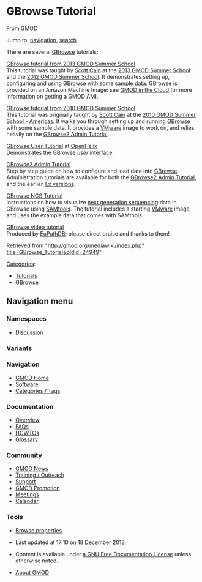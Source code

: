 









<span id="top"></span>







# <span dir="auto">GBrowse Tutorial</span>





From GMOD









Jump to: [navigation](#mw-navigation), [search](#p-search)





There are several [GBrowse](GBrowse.1 "GBrowse") tutorials:

[GBrowse tutorial from 2013 GMOD Summer School](GBrowse_Tutorial_2012 "GBrowse Tutorial 2012")  
This tutorial was taught by [Scott Cain](User%3AScott "User%3AScott") at the
[2013 GMOD Summer
School](2013_GMOD_Summer_School "2013 GMOD Summer School") and the [2012
GMOD Summer School](2012_GMOD_Summer_School "2012 GMOD Summer School").
It demonstrates setting up, configuring and using
[GBrowse](GBrowse.1 "GBrowse") with some sample data. GBrowse is
provided on an Amazon Machine Image: see [GMOD in the
Cloud](Cloud.1 "Cloud") for more information on getting a GMOD AMI.

<!-- -->

[GBrowse tutorial from 2010 GMOD Summer School](GBrowse_Tutorial_2010 "GBrowse Tutorial 2010")  
This tutorial was originally taught by [Scott
Cain](User%3AScott "User%3AScott") at the [2010 GMOD Summer School -
Americas](2010_GMOD_Summer_School_-_Americas "2010 GMOD Summer School - Americas").
It walks you through setting up and running
[GBrowse](GBrowse.1 "GBrowse") with some sample data. It provides a <a
href="http://gmod.org/mediawiki/index.php?title=VMware&amp;action=edit&amp;redlink=1"
class="new" title="VMware (page does not exist)">VMware</a> image to
work on, and relies heavily on the
<a href="http://cloud.gmod.org/gbrowse2/tutorial/tutorial.html"
class="external text" rel="nofollow">GBrowse2 Admin Tutorial</a>.

<!-- -->

<a href="http://www.openhelix.com/gbrowse" class="external text"
rel="nofollow">GBrowse User Tutorial</a> at <a href="http://www.openhelix.com" class="external text"
rel="nofollow">OpenHelix</a>  
Demonstrates the GBrowse *user* interface.

<!-- -->

<a href="http://cloud.gmod.org/gbrowse2/tutorial/tutorial.html"
class="external text" rel="nofollow">GBrowse2 Admin Tutorial</a>  
Step by step guide on how to configure and load data into
[GBrowse](GBrowse.1 "GBrowse"). Administration tutorials are available
for both the
<a href="http://cloud.gmod.org/gbrowse2/tutorial/tutorial.html"
class="external text" rel="nofollow">GBrowse2 Admin Tutorial</a>, and
the earlier <a
href="http://gmod.svn.sourceforge.net/viewvc/gmod/Generic-Genome-Browser/branches/stable/docs/tutorial/tutorial.html"
class="external text" rel="nofollow">1.x versions</a>.

<!-- -->

[GBrowse NGS Tutorial](GBrowse_NGS_Tutorial "GBrowse NGS Tutorial")  
Instructions on how to visualize
<a href="Next_generation_sequencing" class="mw-redirect"
title="Next generation sequencing">next generation sequencing</a> data
in GBrowse using
<a href="http://samtools.sourceforge.net" class="external text"
rel="nofollow">SAMtools</a>. The tutorial includes a starting <a
href="http://gmod.org/mediawiki/index.php?title=VMware&amp;action=edit&amp;redlink=1"
class="new" title="VMware (page does not exist)">VMware</a> image, and
uses the example data that comes with SAMtools.

<!-- -->

<a href="http://youtu.be/jxA6VMN97Y8" class="external text"
rel="nofollow">GBrowse video tutorial</a>  
Produced by <a href="http://eupathdb.org" class="external text"
rel="nofollow">EuPathDB</a>; please direct praise and thanks to them!





Retrieved from
"<http://gmod.org/mediawiki/index.php?title=GBrowse_Tutorial&oldid=24949>"







[Categories](Special%3ACategories "Special%3ACategories"):

- [Tutorials](Category%3ATutorials "Category%3ATutorials")
- [GBrowse](Category%3AGBrowse "Category%3AGBrowse")















## Navigation menu









### Namespaces


- <span id="ca-talk"><a href="Talk%3AGBrowse_Tutorial" accesskey="t"
  title="Discussion about the content page [t]">Discussion</a></span>





### 

### Variants[](#)























<a href="Main_Page"
style="background-image: url(../images/GMOD-cogs.png);"
title="Visit the main page"></a>





### Navigation



- <span id="n-GMOD-Home">[GMOD Home](Main_Page)</span>
- <span id="n-Software">[Software](GMOD_Components)</span>
- <span id="n-Categories-.2F-Tags">[Categories /
  Tags](Categories)</span>







### Documentation



- <span id="n-Overview">[Overview](Overview)</span>
- <span id="n-FAQs">[FAQs](Category%3AFAQ)</span>
- <span id="n-HOWTOs">[HOWTOs](Category%3AHOWTO)</span>
- <span id="n-Glossary">[Glossary](Glossary)</span>







### Community



- <span id="n-GMOD-News">[GMOD News](GMOD_News)</span>
- <span id="n-Training-.2F-Outreach">[Training /
  Outreach](Training_and_Outreach)</span>
- <span id="n-Support">[Support](Support)</span>
- <span id="n-GMOD-Promotion">[GMOD Promotion](GMOD_Promotion)</span>
- <span id="n-Meetings">[Meetings](Meetings)</span>
- <span id="n-Calendar">[Calendar](Calendar)</span>







### Tools




- <span id="t-smwbrowselink"><a href="Special%3ABrowse/GBrowse_Tutorial" rel="smw-browse">Browse
  properties</a></span>












- <span id="footer-info-lastmod">Last updated at 17:10 on 18 December
  2013.</span>
<!-- - <span id="footer-info-viewcount">123,087 page views.</span> -->
- <span id="footer-info-copyright">Content is available under
  <a href="http://www.gnu.org/licenses/fdl-1.3.html" class="external"
  rel="nofollow">a GNU Free Documentation License</a> unless otherwise
  noted.</span>

<!-- -->

- <span id="footer-places-about">[About
  GMOD](GMOD%3AAbout "GMOD%3AAbout")</span>

<!-- -->







